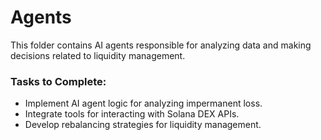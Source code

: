 # Agents
This folder contains AI agents responsible for analyzing data and making decisions related to liquidity management.
### Tasks to Complete:
- Implement AI agent logic for analyzing impermanent loss.
- Integrate tools for interacting with Solana DEX APIs.
- Develop rebalancing strategies for liquidity management.
